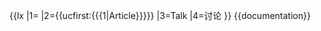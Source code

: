 <span id="{{anchorencode:{{{1}}}}}"></span>{{lx
 |1=
 |2={{ucfirst:{{{1|Article}}}}}
 |3=Talk
 |4=讨论
}}<noinclude>
{{documentation}}
</noinclude>